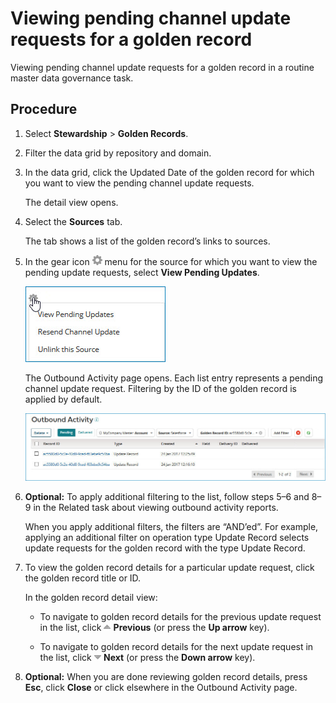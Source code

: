 # Viewing pending channel update requests for a golden record 

<head>
  <meta name="guidename" content="DataHub"/>
  <meta name="context" content="GUID-ac780ce2-93a7-44ec-9dc6-755ff8f44e37"/>
</head>


Viewing pending channel update requests for a golden record in a routine master data governance task.



## Procedure

1.  Select **Stewardship** \> **Golden Records**.

2.  Filter the data grid by repository and domain.

3.  In the data grid, click the Updated Date of the golden record for which you want to view the pending channel update requests.

    The detail view opens.

4.  Select the **Sources** tab.

    The tab shows a list of the golden record’s links to sources.

5.  In the gear icon **![](../Images/main-ic-gear-gray_54d864eb-b5de-4ee6-9b31-975dae0a5762.jpg)** menu for the source for which you want to view the pending update requests, select **View Pending Updates**.

    ![Gear icon for acting on pending update requests for a source](../Images/Stewardship/mdm-mn-golden-record-link_17a5e77e-3f8d-438a-a0b4-c46db66589d3.jpg)

    The Outbound Activity page opens. Each list entry represents a pending channel update request. Filtering by the ID of the golden record is applied by default.

    ![Outbound Activity page example](../Images/Reporting/mdm-ps-reporting-outbound-activity-GRID-filter_d52c9891-3787-49d7-b677-fd712c0c5371.jpg)

6.  **Optional:** To apply additional filtering to the list, follow steps 5–6 and 8–9 in the Related task about viewing outbound activity reports.

    When you apply additional filters, the filters are “AND’ed”. For example, applying an additional filter on operation type Update Record selects update requests for the golden record with the type Update Record.

7.  To view the golden record details for a particular update request, click the golden record title or ID.

    In the golden record detail view:

    -   To navigate to golden record details for the previous update request in the list, click **![](../Images/main-ic-arrow-gray-up_3394c903-2719-4d4b-82cc-ec8cd74d99d2.jpg) Previous** \(or press the **Up arrow** key\).

    -   To navigate to golden record details for the next update request in the list, click **![](../Images/main-ic-arrow-gray-down_c4b5bff8-7fde-4200-b305-68bff70fecf0.jpg) Next** \(or press the **Down arrow** key\).

8.  **Optional:** When you are done reviewing golden record details, press **Esc**, click **Close** or click elsewhere in the Outbound Activity page.
